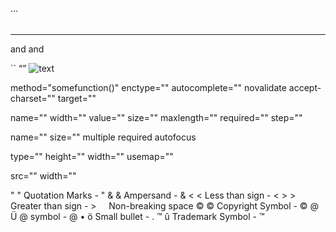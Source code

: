...

###### 

  

------------------------------------------------------------------------

and and

`` “” <span class="small"></span> [](url) [](mailto:email@example.com) [](name) [](#name) [](tel://####-####-##) ![text](url)

method="somefunction()" enctype="" autocomplete="" novalidate accept-charset="" target=""

name="" width="" value="" size="" maxlength="" required="" step=""

name="" size="" multiple required autofocus

type="" height="" width="" usemap=""

src="" width=""

" " Quotation Marks - " & & Ampersand - & &lt; &lt; Less than sign - &lt; &gt; &gt; Greater than sign - &gt;     Non-breaking space © © Copyright Symbol - © @ Ü @ symbol - @ • ö Small bullet - . ™ û Trademark Symbol - ™
